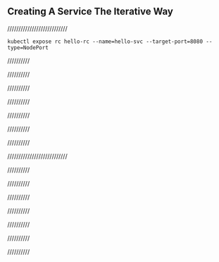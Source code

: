 

## Creating A Service The Iterative Way      

///////////////////////////

```
kubectl expose rc hello-rc --name=hello-svc --target-port=8080 --type=NodePort
```



//////////

//////////

//////////

//////////

//////////

//////////

//////////



///////////////////////////

//////////

//////////

//////////

//////////

//////////

//////////

//////////